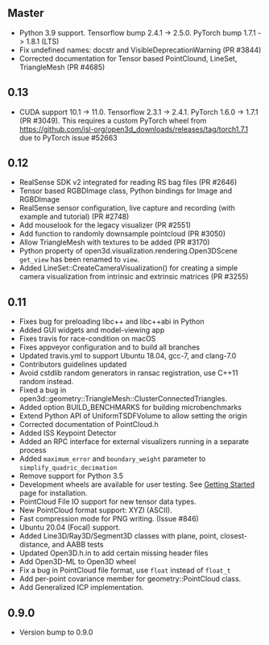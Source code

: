 ## Master

* Python 3.9 support. Tensorflow bump 2.4.1 -> 2.5.0. PyTorch bump 1.7.1 -> 1.8.1 (LTS)
* Fix undefined names: docstr and VisibleDeprecationWarning (PR #3844)
* Corrected documentation for Tensor based PointClound, LineSet, TriangleMesh (PR #4685)

## 0.13

* CUDA support 10.1 -> 11.0. Tensorflow 2.3.1 -> 2.4.1. PyTorch 1.6.0 -> 1.7.1 (PR #3049). This requires a custom PyTorch wheel from https://github.com/isl-org/open3d_downloads/releases/tag/torch1.7.1 due to PyTorch issue #52663

## 0.12

* RealSense SDK v2 integrated for reading RS bag files (PR #2646)
* Tensor based RGBDImage class, Python bindings for Image and RGBDImage
* RealSense sensor configuration, live capture and recording (with example and tutorial) (PR #2748)
* Add mouselook for the legacy visualizer (PR #2551)
* Add function to randomly downsample pointcloud (PR #3050)
* Allow TriangleMesh with textures to be added (PR #3170)
* Python property of open3d.visualization.rendering.Open3DScene `get_view` has been renamed to `view`.
* Added LineSet::CreateCameraVisualization() for creating a simple camera visualization from intrinsic and extrinsic matrices (PR #3255)

## 0.11

* Fixes bug for preloading libc++ and libc++abi in Python
* Added GUI widgets and model-viewing app
* Fixes travis for race-condition on macOS
* Fixes appveyor configuration and to build all branches
* Updated travis.yml to support Ubuntu 18.04, gcc-7, and clang-7.0
* Contributors guidelines updated
* Avoid cstdlib random generators in ransac registration, use C++11 random instead.
* Fixed a bug in open3d::geometry::TriangleMesh::ClusterConnectedTriangles.
* Added option BUILD_BENCHMARKS for building microbenchmarks
* Extend Python API of UniformTSDFVolume to allow setting the origin
* Corrected documentation of PointCloud.h
* Added ISS Keypoint Detector
* Added an RPC interface for external visualizers running in a separate process
* Added `maximum_error` and `boundary_weight` parameter to `simplify_quadric_decimation`
* Remove support for Python 3.5
* Development wheels are available for user testing. See [Getting Started](http://www.open3d.org/docs/latest/getting_started.html) page for installation.
* PointCloud File IO support for new tensor data types.
* New PointCloud format support: XYZI (ASCII).
* Fast compression mode for PNG writing. (Issue #846)
* Ubuntu 20.04 (Focal) support.
* Added Line3D/Ray3D/Segment3D classes with plane, point, closest-distance, and AABB tests
* Updated Open3D.h.in to add certain missing header files
* Add Open3D-ML to Open3D wheel
* Fix a bug in PointCloud file format, use `float` instead of `float_t`
* Add per-point covariance member for geometry::PointCloud class.
* Add Generalized ICP implementation.

## 0.9.0

* Version bump to 0.9.0
